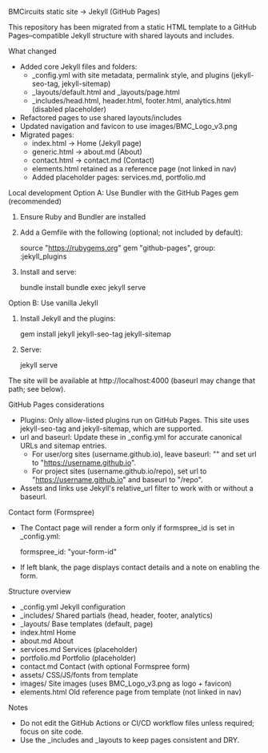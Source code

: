 BMCircuits static site → Jekyll (GitHub Pages)

This repository has been migrated from a static HTML template to a GitHub Pages–compatible Jekyll structure with shared layouts and includes.

What changed
- Added core Jekyll files and folders:
  - _config.yml with site metadata, permalink style, and plugins (jekyll-seo-tag, jekyll-sitemap)
  - _layouts/default.html and _layouts/page.html
  - _includes/head.html, header.html, footer.html, analytics.html (disabled placeholder)
- Refactored pages to use shared layouts/includes
- Updated navigation and favicon to use images/BMC_Logo_v3.png
- Migrated pages:
  - index.html → Home (Jekyll page)
  - generic.html → about.md (About)
  - contact.html → contact.md (Contact)
  - elements.html retained as a reference page (not linked in nav)
  - Added placeholder pages: services.md, portfolio.md

Local development
Option A: Use Bundler with the GitHub Pages gem (recommended)
1) Ensure Ruby and Bundler are installed
2) Add a Gemfile with the following (optional; not included by default):

   source "https://rubygems.org"
   gem "github-pages", group: :jekyll_plugins

3) Install and serve:

   bundle install
   bundle exec jekyll serve

Option B: Use vanilla Jekyll
1) Install Jekyll and the plugins:

   gem install jekyll jekyll-seo-tag jekyll-sitemap

2) Serve:

   jekyll serve

The site will be available at http://localhost:4000 (baseurl may change that path; see below).

GitHub Pages considerations
- Plugins: Only allow-listed plugins run on GitHub Pages. This site uses jekyll-seo-tag and jekyll-sitemap, which are supported.
- url and baseurl: Update these in _config.yml for accurate canonical URLs and sitemap entries.
  - For user/org sites (username.github.io), leave baseurl: "" and set url to "https://username.github.io".
  - For project sites (username.github.io/repo), set url to "https://username.github.io" and baseurl to "/repo".
- Assets and links use Jekyll's relative_url filter to work with or without a baseurl.

Contact form (Formspree)
- The Contact page will render a form only if formspree_id is set in _config.yml:

  formspree_id: "your-form-id"

- If left blank, the page displays contact details and a note on enabling the form.

Structure overview
- _config.yml          Jekyll configuration
- _includes/           Shared partials (head, header, footer, analytics)
- _layouts/            Base templates (default, page)
- index.html           Home
- about.md             About
- services.md          Services (placeholder)
- portfolio.md         Portfolio (placeholder)
- contact.md           Contact (with optional Formspree form)
- assets/              CSS/JS/fonts from template
- images/              Site images (uses BMC_Logo_v3.png as logo + favicon)
- elements.html        Old reference page from template (not linked in nav)

Notes
- Do not edit the GitHub Actions or CI/CD workflow files unless required; focus on site code.
- Use the _includes and _layouts to keep pages consistent and DRY.
